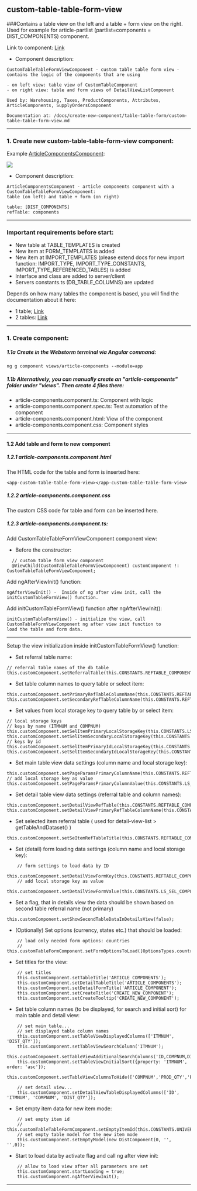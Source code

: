 ## custom-table-table-form-view

###Contains a table view on the left and a table + form view on the right. Used for example for article-partlist (partlist=components = DIST_COMPONENTS) component.

Link to component: [Link][component]

* Component description:

```
CustomTableTableFormViewComponent - custom table table form view - contains the logic of the components that are using

- on left view: table view of CustomTableComponent
- on right view: table and form views of DetailViewListComponent

Used by: Warehousing, Taxes, ProductComponents, Attributes, ArticleComponents, SupplyOrdersComponent

Documentation at: /docs/create-new-component/table-table-form/custom-table-table-form-view.md
```
---

### 1. Create new custom-table-table-form-view component:

Example [ArticleComponentsComponent][article-components-component]:

![](C:\Repos\Soas\docs\images\Article-partlist.png)

* Component description:

```
ArticleComponentsComponent - article components component with a CustomTableTableFormViewComponent:
table (on left) and table + form (on right)

table: [DIST_COMPONENTS]
refTable: components
```


---

### Important requirements before start:

* New table at TABLE_TEMPLATES is created
* New item at FORM_TEMPLATES is added
* New item at IMPORT_TEMPLATES (please extend docs for new import function: IMPORT_TYPE, IMPORT_TYPE_CONSTANTS, IMPORT_TYPE_REFERENCED_TABLES) is added
* Interface and class are added to server/client
* Servers constants.ts (DB_TABLE_COLUMNS) are updated

Depends on how many tables the component is based, you will find the documentation about it here:
* 1 table; [Link][extend-database-one-table]
* 2 tables: [Link][extend-database-two-tables]

---

### 1. Create component:

##### 1.1a Create in the Webstorm terminal via Angular command: 

```
ng g component views/article-components --module=app
```

##### 1.1b Alternatively, you can manually create an "article-components" folder under "views". Then create 4 files there: 
* article-components.component.ts: Component with logic
* article-components.component.spec.ts: Test automation of the component
* article-components.component.html: View of the component
* article-components.component.css: Component styles 

___

#### 1.2 Add table and form to new component

##### 1.2.1 article-components.component.html 

The HTML code for the table and form is inserted here:

```
<app-custom-table-table-form-view></app-custom-table-table-form-view>
```

##### 1.2.2 article-components.component.css

The custom CSS code for table and form can be inserted here.


##### 1.2.3 article-components.component.ts: 

Add CustomTableTableFormViewComponent component view:

* Before the constructor:
```
  // custom table form view component
  @ViewChild(CustomTableTableFormViewComponent) customComponent !: CustomTableTableFormViewComponent;
```

Add ngAfterViewInit() function:
```
ngAfterViewInit() -  Inside of ng after view init, call the initCustomTableFormView() function.
```

Add initCustomTableFormView() function after ngAfterViewInit():
```
initCustomTableFormView() - initialize the view, call CustomTableFormViewComponent ng after view init function to 
load the table and form data.
```
---

Setup the view initialization inside initCustomTableFormView() function:

* Set referral table name:
```
// referral table names of the db table
this.customComponent.setReferralTable(this.CONSTANTS.REFTABLE_COMPONENTS);
```

* Set table column names to query table or select item:
```
this.customComponent.setPrimaryRefTableColumnName(this.CONSTANTS.REFTABLE_COMPONENTS_PRIMARY_COLUMN);
this.customComponent.setSecondaryRefTableColumnName(this.CONSTANTS.REFTABLE_COMPONENTS_SECONDARY_COLUMN);
```

* Set values from local storage key to query table by or select item:
```
// local storage keys
// keys by name (ITMNUM and COMPNUM)
this.customComponent.setSelItemPrimaryLocalStorageKey(this.CONSTANTS.LS_SEL_COMPONENTS_ITEM_NUMBER);
this.customComponent.setSelItemSecondaryLocalStorageKey(this.CONSTANTS.LS_SEL_COMPONENTS_COMPNUM);
// keys by id
this.customComponent.setSelItemPrimaryIdLocalStorageKey(this.CONSTANTS.LS_SEL_COMPONENTS_ID);
this.customComponent.setSelItemSecondaryIdLocalStorageKey(this.CONSTANTS.LS_SEL_COMPONENTS_DETAILS_ID);
```

* Set main table view data settings (column name and local storage key):
```
this.customComponent.setPageParamsPrimaryColumnName(this.CONSTANTS.REFTABLE_COMPONENTS_PRIMARY_COLUMN);
// add local storage key as value
this.customComponent.setPageParamsPrimaryColumnValue(this.CONSTANTS.LS_SEL_COMPONENTS_ITEM_NUMBER);
```

* Set detail table view data settings (referral table and column names):
```
this.customComponent.setDetailViewRefTable(this.CONSTANTS.REFTABLE_COMPONENTS_DETAILS);
this.customComponent.setDetailViewPrimaryRefTableColumnName(this.CONSTANTS.REFTABLE_COMPONENTS_PRIMARY_COLUMN);
```

* Set selected item referral table ( used for detail-view-list > getTableAndDataset() )
```
this.customComponent.setSeItemRefTableTitle(this.CONSTANTS.REFTABLE_COMPONENTS_TITLE);
```

* Set (detail) form loading data settings (column name and local storage key):
```
    // form settings to load data by ID
    this.customComponent.setDetailViewFormKey(this.CONSTANTS.REFTABLE_COMPONENTS_ID_COLUMN);
    // add local storage key as value
    this.customComponent.setDetailViewFormValue(this.CONSTANTS.LS_SEL_COMPONENTS_DETAILS_ID);
```

* Set a flag, that in details view the data should be shown based on second table referral name (not primary)
``` 
this.customComponent.setShowSecondTableDataInDetailsView(false);
```

* (Optionally) Set options (currency, states etc.) that should be loaded:
```
    // load only needed form options: countries
    // this.customTableFormComponent.setFormOptionsToLoad([OptionsTypes.countries]);
```

* Set titles for the view:
```
    // set titles
    this.customComponent.setTableTitle('ARTICLE_COMPONENTS');
    this.customComponent.setDetailTableTitle('ARTICLE_COMPONENTS');
    this.customComponent.setDetailFormTitle('ARTICLE_COMPONENT');
    this.customComponent.setCreateTitle('CREATE_NEW_COMPONENT');
    this.customComponent.setCreateTooltip('CREATE_NEW_COMPONENT');
```

* Set table column names (to be displayed, for search and initial sort) for main table and detail view:
```
    // set main table...
    // set displayed table column names
    this.customComponent.setTableViewDisplayedColumns(['ITMNUM', 'DIST_QTY']);
    this.customComponent.setTableViewSearchColumn('ITMNUM');
    this.customComponent.setTableViewAdditionalSearchColumns('ID,COMPNUM,DIST_QTY');
    this.customComponent.setTableViewInitialSort({property: 'ITMNUM', order: 'asc'});
    this.customComponent.setTableViewColumnsToHide(['COMPNUM','PROD_QTY','PROD_UNIT']);
    
    // set detail view...
    this.customComponent.setDetailViewTableDisplayedColumns(['ID', 'ITMNUM', 'COMPNUM', 'DIST_QTY']);
```

* Set empty item data for new item mode:
```
    // set empty item id
    // this.customTableTableFormComponent.setEmptyItemId(this.CONSTANTS.UNIVERSAL_ID_PLACEHOLDER);
    // set empty table model for the new item mode
    this.customComponent.setEmptyModel(new DistComponent(0, '', '',0));
```

* Start to load data by activate flag and call ng after view init:
```
    // allow to load view after all parameters are set
    this.customComponent.startLoading = true;
    this.customComponent.ngAfterViewInit();
```

---

[soas]: ../..\soas.md
[component]: ../../..\client\src\app\views\custom\custom-views\custom-table-table-form-view\custom-table-table-form-view.component.ts
[article-components-component]: ../../..\client\src\app\views\article-components\article-components.component.ts
[extend-database-one-table]: ..\extend-database-one-table.md
[extend-database-two-tables]: ..\extend-database-two-tables.md
